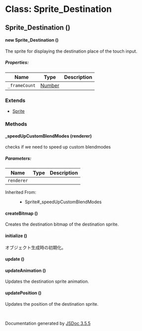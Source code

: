 # Class: Sprite_Destination

## Sprite_Destination ()

#### new Sprite_Destination ()

The sprite for displaying the destination place of the touch input.

##### Properties:

| Name | Type | Description |
| --- | --- | --- |
| `_frameCount` | [Number](Number.md) |  |

<dl>
</dl>

### Extends

* [Sprite](Sprite.md)

### Methods

#### _speedUpCustomBlendModes (renderer)

checks if we need to speed up custom blendmodes

##### Parameters:

| Name | Type | Description |
| --- | --- | --- |
| `renderer` |  |  |

<dl>
                <dt>Inherited From:</dt>
                <dd>
                    <ul>
                        <li>
                            <a>Sprite#_speedUpCustomBlendModes</a>
                        </li>
                    </ul>
                </dd>
            </dl>

#### createBitmap ()

Creates the destination bitmap of the destination sprite.
<dl>
</dl>

#### initialize ()

 オブジェクト生成時の初期化。
<dl>
</dl>

#### update ()

<dl>
</dl>

#### updateAnimation ()

Updates the destination sprite animation.
<dl>
</dl>

#### updatePosition ()

Updates the position of the destination sprite.
<dl>
</dl>
 <br>

  Documentation generated by [JSDoc 3.5.5](https://github.com/jsdoc3/jsdoc)
